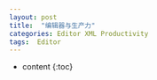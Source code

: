 ```yaml
---
layout: post
title:  "编辑器与生产力"
categories: Editor XML Productivity
tags:  Editor
---
```


* content
{:toc}

